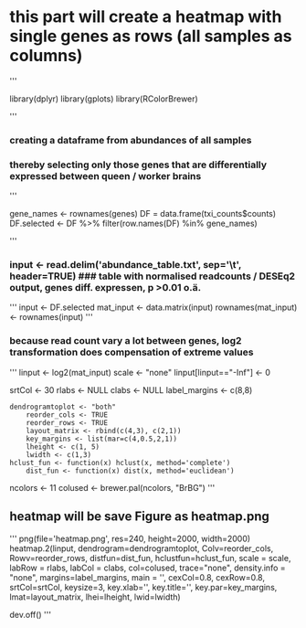 # this part will create a heatmap with single genes as rows (all samples as columns)
'''

library(dplyr)
library(gplots)
library(RColorBrewer)

'''
### creating a dataframe from abundances of all samples
### thereby selecting only those genes that are differentially expressed between queen / worker brains
'''

gene_names <- rownames(genes)
DF = data.frame(txi_counts$counts)
DF.selected <- DF %>% filter(row.names(DF) %in% gene_names)

'''
### input <- read.delim('abundance_table.txt', sep='\t', header=TRUE)  ### table with normalised readcounts / DESEq2 output, genes diff. expressen, p >0.01 o.ä.
'''
input <- DF.selected
mat_input <- data.matrix(input)
rownames(mat_input) <- rownames(input)
'''
### because read count vary a lot between genes, log2 transformation does compensation of extreme values
'''
    linput <- log2(mat_input)
    scale <- "none"
    linput[linput=="-Inf"] <- 0


srtCol <- 30
    rlabs <- NULL
    clabs <- NULL
    label_margins <- c(8,8)

    dendrogramtoplot <- "both"
        reorder_cols <- TRUE   
        reorder_rows <- TRUE
        layout_matrix <- rbind(c(4,3), c(2,1))
        key_margins <- list(mar=c(4,0.5,2,1))
        lheight <- c(1, 5)
        lwidth <- c(1,3)
    hclust_fun <- function(x) hclust(x, method='complete')
        dist_fun <- function(x) dist(x, method='euclidean')

ncolors <- 11
    colused <- brewer.pal(ncolors, "BrBG")
'''
## heatmap will be save Figure as heatmap.png
'''
png(file='heatmap.png', res=240, height=2000, width=2000)  
heatmap.2(linput, dendrogram=dendrogramtoplot, Colv=reorder_cols, Rowv=reorder_rows,
    distfun=dist_fun, hclustfun=hclust_fun, scale = scale, labRow = rlabs, labCol = clabs,
    col=colused, trace="none", density.info = "none", margins=label_margins,
    main = '', cexCol=0.8, cexRow=0.8, srtCol=srtCol,
    keysize=3, key.xlab='', key.title='', key.par=key_margins,
    lmat=layout_matrix, lhei=lheight, lwid=lwidth)
 
dev.off()
'''
